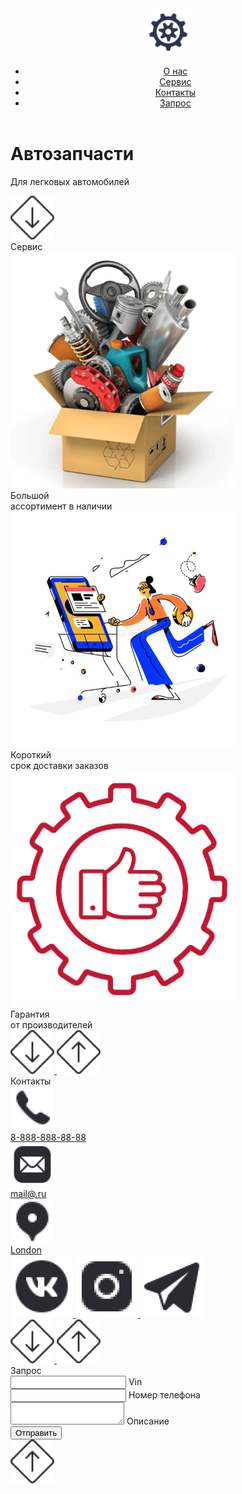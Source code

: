 <!DOCTYPE html>
<html lang="ru">
<head>
   <meta charset="UTF-8">
   <meta http-equiv="X-UA-Compatible" content="IE=edge">
   <meta name="viewport" content="width=device-width, initial-scale=1.0">
   <title>Self 3</title>
   <link rel="stylesheet" href="css/style.css">
   <link rel="stylesheet" href="css/media.css">
</head>
<body>
   <div class="page1">
      <header class="header">
         <div class="container">
            <div class="head center3">
               <a href="index.html" class="logo">
                  <img src="img/logo.png" alt="" class="logo_img">
               </a>
                  <nav class="nav">
                     <ul class="ul center1">
                        <li class="li">
                           <a href="#about" class="head_link">
                              О нас
                           </a>
                        </li>
                        <li class="li">
                           <a href="#service" class="head_link">
                              Сервис
                           </a>
                        </li>
                        <li class="li">
                           <a href="#contact" class="head_link">
                              Контакты
                           </a>
                        </li>
                        <li class="li">
                           <a href="#send" class="head_link">
                              Запрос
                           </a>
                        </li>
                     </ul>
                  </nav>
            </div>
         </div>
      </header>
      <div id="about" class="p1">
         <div class="container">
            <div class="p01">
               <h1 class="title1 center">
                  Автозапчасти
               </h1>
               <p class="text1 center">
                  Для легковых автомобилей
               </p>
            </div>
         </div>
         <a href="#service" class="arr_down">
            <img class="img1 img0" src="img/arr_down.png" alt="">
         </a>
      </div>
   </div>
   <div id="service" class="page2 page">
      <div class="container">
         <div class="p2">
            <div class="title2 title center2">
               Сервис
            </div>
            <div class="blocks center3">
               <div class="bl">
                  <div class="block">
                     <img src="img/bl1.png" alt="" class="img_block">
                     <div class="text2 center">
                        Большой
                        <br>ассортимент в наличии
                     </div>
                  </div>
               </div>
               <div class="bl">
                  <div class="block">
                     <img src="img/bl2.png" alt="" class="img_block">
                     <div class="text2 center">
                        Короткий 
                        <br>срок доставки заказов
                     </div>
                  </div>
               </div>
               <div class="bl">
                  <div class="block">
                     <img src="img/bl3.png" alt="" class="img_block">
                     <div class="text2 center">
                        Гарантия 
                        <br>от производителей
                     </div>
                  </div>
               </div>
            </div>
         </div>
      </div>
      <div class="arr1 center3">
         <a href="#contact" class="arr_down">
            <img class="img1 img0" src="img/arr_down.png" alt="">
         </a>
         <a href="#about" class="arr_down">
            <img class="img img0" src="img/arr-up.png" alt="">
         </a>
      </div>
   </div>
   <div id="contact" class="page3 page">
      <div class="container">
         <div class="title2 title center2">
            Контакты
         </div>
         <div class="page2_cont center3">
            <div class="cont1">
               <a href="tel:88888888888" class="con center1">
                  <div class="img3">
                     <img src="img/cont1.png" alt="" class="cont_img img4">
                  </div>
                  <div class="text3">
                     8-888-888-88-88
                  </div>
               </a>
               <a href="mailto:mail@.ru" class="con center1">
                  <div class="img3">
                     <img src="img/cont2.png" alt="" class="cont_img img4">
                  </div>
                  <div class="text3">
                     mail@.ru
                  </div>
               </a>
               <a href="" class="con center1">
                  <div class="img3">
                     <img src="img/cont3.png" alt="" class="cont_img img4">
                  </div>
                  <div class="text3">
                     London
                  </div>
               </a>
            </div>
            <div class="cont2 column">
               <a href="#" class="soc">
                  <img src="img/soc1.png" alt="" class="soc_img img4">
               </a>
               <a href="#" class="soc">
                  <img src="img/soc2.png" alt="" class="soc_img img4">
               </a>
               <a href="#" class="soc">
                  <img src="img/soc3.png" alt="" class="soc_img img4">
               </a>
            </div>
         </div>
      </div>
      <div class="arr3 center3">
         <a href="#send" class="arr_down">
            <img class="img1 img0" src="img/arr_down.png" alt="">
         </a>
         <a href="#service" class="arr_down">
            <img class="img img0" src="img/arr-up.png" alt="">
         </a>
      </div>
   </div>
   <div id="send" class="page4 page">
      <div class="container">
         <div class="title2 title center2">
            Запрос
         </div>
         <form action="#" class="form center2 column">
            <div class="group">
               <input type="text" class="input" placeholder=" ">
               <label class="label">
                  Vin
               </label>
            </div>
            <div class="group">
               <input type="text" class="input" placeholder=" ">
               <label class="label">
                  Номер телефона
               </label>
            </div>
            <div class="group">
               <textarea name="" class="textarea" placeholder=" "></textarea>
               <label for="" class="label">
                  Описание
               </label>
            </div>
            <button class="btn" type="submit">
               Отправить
            </button>
         </form>
      </div>
      <a href="#contact" class="arr_down">
         <img class="img1 img0" src="img/arr-up.png" alt="">
      </a>
   </div>
</body>
</html>
